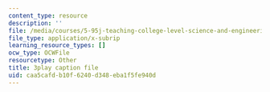 ```yaml
---
content_type: resource
description: ''
file: /media/courses/5-95j-teaching-college-level-science-and-engineering-fall-2015/caa5cafdb10f6240d348eba1f5fe940d_Nrylh_-40ng.srt
file_type: application/x-subrip
learning_resource_types: []
ocw_type: OCWFile
resourcetype: Other
title: 3play caption file
uid: caa5cafd-b10f-6240-d348-eba1f5fe940d
---
```

